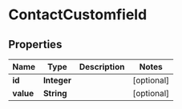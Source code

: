 
# ContactCustomfield

## Properties
Name | Type | Description | Notes
------------ | ------------- | ------------- | -------------
**id** | **Integer** |  |  [optional]
**value** | **String** |  |  [optional]



